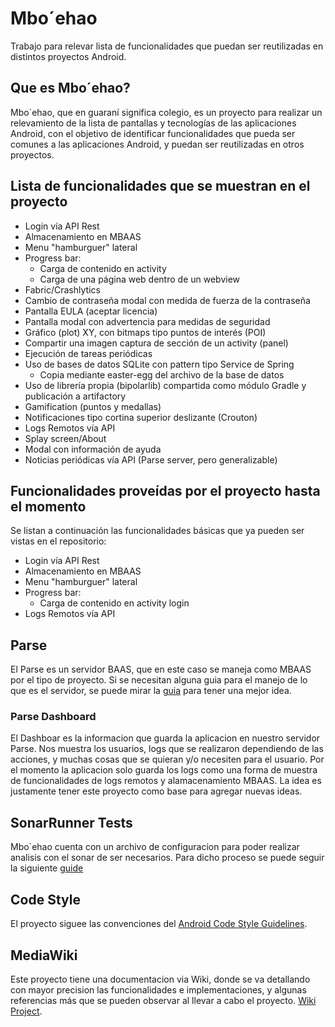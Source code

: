 # Mbo´ehao

Trabajo para relevar lista de funcionalidades que puedan ser reutilizadas en distintos proyectos Android.

## Que es Mbo´ehao?

Mbo`ehao, que en guaraní significa colegio, es un proyecto para realizar un relevamiento de la lista de pantallas y tecnologías de las aplicaciones Android, con el objetivo de identificar funcionalidades que pueda ser comunes a las aplicaciones Android, y puedan ser reutilizadas en otros proyectos.

## Lista de funcionalidades que se muestran en el proyecto

- Login vía API Rest
- Almacenamiento en MBAAS
- Menu "hamburguer" lateral
- Progress bar:
	- Carga de contenido en activity
	- Carga de una página web dentro de un webview
- Fabric/Crashlytics
- Cambio de contraseña modal con medida de fuerza de la contraseña
- Pantalla EULA (aceptar licencia)
- Pantalla modal con advertencia para medidas de seguridad
- Gráfico (plot) XY, con bitmaps tipo puntos de interés (POI)
- Compartir una imagen captura de sección de un activity (panel)
- Ejecución de tareas periódicas
- Uso de bases de datos SQLite con pattern tipo Service de Spring
	- Copia mediante easter-egg del archivo de la base de datos
- Uso de librería propia (bipolarlib) compartida como módulo Gradle y publicación a artifactory
- Gamification (puntos y medallas)
- Notificaciones tipo cortina superior deslizante (Crouton)
- Logs Remotos vía API
- Splay screen/About
- Modal con información de ayuda
- Noticias periódicas vía API (Parse server, pero generalizable)

## Funcionalidades proveídas por el proyecto hasta el momento

Se listan a continuación las funcionalidades básicas que ya pueden ser vistas en el repositorio:
- Login vía API Rest
- Almacenamiento en MBAAS
- Menu "hamburguer" lateral 
- Progress bar:
	- Carga de contenido en activity login
- Logs Remotos vía API

## Parse

El Parse es un servidor BAAS, que en este caso se maneja como MBAAS por el tipo de proyecto. Si se necesitan alguna guia para el manejo de lo que es el servidor, se puede
mirar la [guia](http://docs.parseplatform.org/android/guide/) para tener una mejor idea. 

### Parse Dashboard

El Dashboar es la informacion que guarda la aplicacion en nuestro servidor Parse.
Nos muestra los usuarios, logs que se realizaron dependiendo de las acciones, y muchas cosas que se quieran y/o necesiten para el usuario.
Por el momento la aplicacion solo guarda los logs como una forma de muestra de funcionalidades de logs remotos y alamacenamiento MBAAS.
La idea es justamente tener este proyecto como base para agregar nuevas ideas.

## SonarRunner Tests

Mbo`ehao cuenta con un archivo de configuracion para poder realizar analisis con el sonar de ser necesarios.
Para dicho proceso se puede seguir la siguiente [guide](https://androidresearch.wordpress.com/2014/05/29/analysing-android-code-with-sonarqube/)

## Code Style

El proyecto siguee las convenciones del [Android Code Style Guidelines](http://source.android.com/source/code-style.html).

## MediaWiki

Este proyecto tiene una documentacion via Wiki, donde se va detallando con mayor precision las funcionalidades e implementaciones, y algunas referencias más
que se pueden observar al llevar a cabo el proyecto. [Wiki Project](https://joko.miraheze.org/wiki/Mbo%60ehao).

